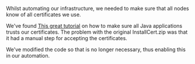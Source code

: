 Whilst automating our infrastructure, we needed to make sure that all nodes know of all certificates we use.

We've found [This great tutorial](http://www.opentox.org/tutorials/q-edit/how-to-install-ssl-certificates) on
how to make sure all Java applications trusts our certificates. The problem with the original InstallCert.zip
was that it had a manual step for accepting the certificates.

We've modified the code so that is no longer necessary, thus enabling this in our automation.
